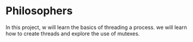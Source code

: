 # Philosophers
In this project, w will learn the basics of threading a process. we will learn how to create threads and explore the use of mutexes.
